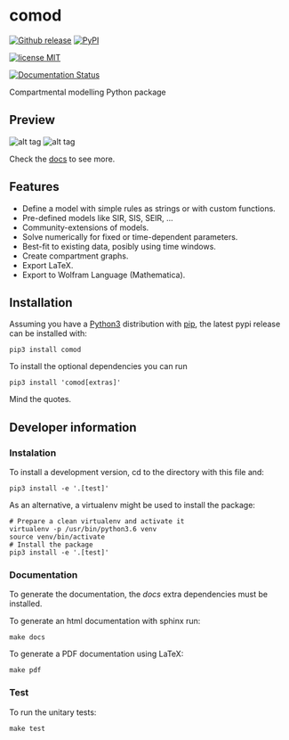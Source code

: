 # comod
[![Github release](https://img.shields.io/github/release/dih5/comod.svg)](https://github.com/dih5/comod/releases/latest)
[![PyPI](https://img.shields.io/pypi/v/comod.svg)](https://pypi.python.org/pypi/comod)

[![license MIT](https://img.shields.io/badge/license-MIT-blue.svg)](https://raw.githubusercontent.com/Dih5/comod/master/LICENSE.txt)

[![Documentation Status](https://readthedocs.org/projects/comod/badge/?version=latest)](http://comod.readthedocs.io/en/latest/?badge=latest)

Compartmental modelling Python package

## Preview
![alt tag](https://raw.github.com/dih5/comod/master/imgs/motivation1.png)
![alt tag](https://raw.github.com/dih5/comod/master/imgs/motivation2.png)

Check the [docs](https://comod.readthedocs.io/en/latest/) to see more.


## Features
- Define a model with simple rules as strings or with custom functions.
- Pre-defined models like SIR, SIS, SEIR, ...
- Community-extensions of models.
- Solve numerically for fixed or time-dependent parameters.
- Best-fit to existing data, posibly using time windows.
- Create compartment graphs.
- Export LaTeX.
- Export to Wolfram Language (Mathematica).


## Installation
Assuming you have a [Python3](https://www.python.org/) distribution with [pip](https://pip.pypa.io/en/stable/installing/), the latest pypi release can be installed with:
```
pip3 install comod
```
To install the optional dependencies you can run
```
pip3 install 'comod[extras]'
```
Mind the quotes.


## Developer information
### Instalation

To install a development version, cd to the directory with this file and:

```
pip3 install -e '.[test]'
```
As an alternative, a virtualenv might be used to install the package:
```
# Prepare a clean virtualenv and activate it
virtualenv -p /usr/bin/python3.6 venv
source venv/bin/activate
# Install the package
pip3 install -e '.[test]'
```

### Documentation
To generate the documentation, the *docs* extra dependencies must be installed.

To generate an html documentation with sphinx run:
```
make docs
```

To generate a PDF documentation using LaTeX:
```
make pdf
```



### Test
To run the unitary tests:
```
make test
```
